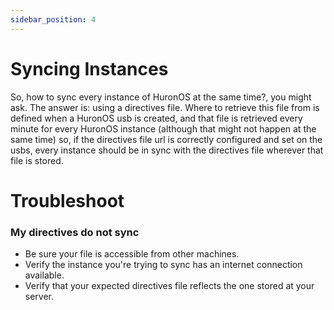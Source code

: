 ```yaml
---
sidebar_position: 4
---
```

# Syncing Instances
So, how to sync every instance of HuronOS at the same time?, you might ask. The answer is: using a directives file. Where to retrieve this file from is defined when a HuronOS usb is created, and that file is retrieved every minute for every HuronOS instance (although that might not happen at the same time) so, if the directives file url is correctly configured and set on the usbs, every instance should be in sync with the directives file wherever that file is stored.


# Troubleshoot
### My directives do not sync
- Be sure your file is accessible from other machines.
- Verify the instance you're trying to sync has an internet connection available.
- Verify that your expected directives file reflects the one stored at your server.